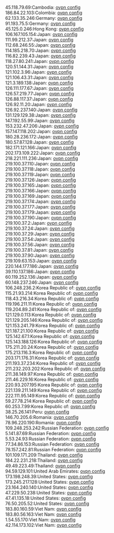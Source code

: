 45.118.79.69:Cambodia: [ovpn config](vpn/45_118_79_69.ovpn)  
186.84.22.103:Colombia: [ovpn config](vpn/186_84_22_103.ovpn)  
62.133.35.246:Germany: [ovpn config](vpn/62_133_35_246.ovpn)  
91.193.75.5:Germany: [ovpn config](vpn/91_193_75_5.ovpn)  
45.125.0.246:Hong Kong: [ovpn config](vpn/45_125_0_246.ovpn)  
106.167.105.154:Japan: [ovpn config](vpn/106_167_105_154.ovpn)  
111.99.212.37:Japan: [ovpn config](vpn/111_99_212_37.ovpn)  
112.68.246.55:Japan: [ovpn config](vpn/112_68_246_55.ovpn)  
114.185.218.70:Japan: [ovpn config](vpn/114_185_218_70.ovpn)  
116.82.239.43:Japan: [ovpn config](vpn/116_82_239_43.ovpn)  
118.27.80.241:Japan: [ovpn config](vpn/118_27_80_241.ovpn)  
120.51.144.31:Japan: [ovpn config](vpn/120_51_144_31.ovpn)  
121.102.3.96:Japan: [ovpn config](vpn/121_102_3_96.ovpn)  
121.106.43.31:Japan: [ovpn config](vpn/121_106_43_31.ovpn)  
121.3.189.138:Japan: [ovpn config](vpn/121_3_189_138.ovpn)  
126.111.177.67:Japan: [ovpn config](vpn/126_111_177_67.ovpn)  
126.57.219.77:Japan: [ovpn config](vpn/126_57_219_77.ovpn)  
126.88.117.37:Japan: [ovpn config](vpn/126_88_117_37.ovpn)  
126.92.11.20:Japan: [ovpn config](vpn/126_92_11_20.ovpn)  
126.92.237.140:Japan: [ovpn config](vpn/126_92_237_140.ovpn)  
131.129.129.38:Japan: [ovpn config](vpn/131_129_129_38.ovpn)  
147.192.55.99:Japan: [ovpn config](vpn/147_192_55_99.ovpn)  
153.232.47.206:Japan: [ovpn config](vpn/153_232_47_206.ovpn)  
157.147.118.202:Japan: [ovpn config](vpn/157_147_118_202.ovpn)  
180.28.236.172:Japan: [ovpn config](vpn/180_28_236_172.ovpn)  
180.57.87.128:Japan: [ovpn config](vpn/180_57_87_128.ovpn)  
182.171.121.166:Japan: [ovpn config](vpn/182_171_121_166.ovpn)  
202.173.109.222:Japan: [ovpn config](vpn/202_173_109_222.ovpn)  
218.221.111.236:Japan: [ovpn config](vpn/218_221_111_236.ovpn)  
219.100.37.110:Japan: [ovpn config](vpn/219_100_37_110.ovpn)  
219.100.37.118:Japan: [ovpn config](vpn/219_100_37_118.ovpn)  
219.100.37.119:Japan: [ovpn config](vpn/219_100_37_119.ovpn)  
219.100.37.126:Japan: [ovpn config](vpn/219_100_37_126.ovpn)  
219.100.37.165:Japan: [ovpn config](vpn/219_100_37_165.ovpn)  
219.100.37.166:Japan: [ovpn config](vpn/219_100_37_166.ovpn)  
219.100.37.169:Japan: [ovpn config](vpn/219_100_37_169.ovpn)  
219.100.37.174:Japan: [ovpn config](vpn/219_100_37_174.ovpn)  
219.100.37.177:Japan: [ovpn config](vpn/219_100_37_177.ovpn)  
219.100.37.179:Japan: [ovpn config](vpn/219_100_37_179.ovpn)  
219.100.37.190:Japan: [ovpn config](vpn/219_100_37_190.ovpn)  
219.100.37.2:Japan: [ovpn config](vpn/219_100_37_2.ovpn)  
219.100.37.24:Japan: [ovpn config](vpn/219_100_37_24.ovpn)  
219.100.37.29:Japan: [ovpn config](vpn/219_100_37_29.ovpn)  
219.100.37.54:Japan: [ovpn config](vpn/219_100_37_54.ovpn)  
219.100.37.56:Japan: [ovpn config](vpn/219_100_37_56.ovpn)  
219.100.37.81:Japan: [ovpn config](vpn/219_100_37_81.ovpn)  
219.100.37.90:Japan: [ovpn config](vpn/219_100_37_90.ovpn)  
219.109.63.153:Japan: [ovpn config](vpn/219_109_63_153.ovpn)  
220.144.177.186:Japan: [ovpn config](vpn/220_144_177_186.ovpn)  
39.110.137.186:Japan: [ovpn config](vpn/39_110_137_186.ovpn)  
60.119.252.136:Japan: [ovpn config](vpn/60_119_252_136.ovpn)  
60.148.237.246:Japan: [ovpn config](vpn/60_148_237_246.ovpn)  
106.248.236.2:Korea Republic of: [ovpn config](vpn/106_248_236_2.ovpn)  
115.21.93.214:Korea Republic of: [ovpn config](vpn/115_21_93_214.ovpn)  
118.43.216.34:Korea Republic of: [ovpn config](vpn/118_43_216_34.ovpn)  
119.196.211.11:Korea Republic of: [ovpn config](vpn/119_196_211_11.ovpn)  
119.204.89.241:Korea Republic of: [ovpn config](vpn/119_204_89_241.ovpn)  
121.129.0.113:Korea Republic of: [ovpn config](vpn/121_129_0_113.ovpn)  
121.129.205.146:Korea Republic of: [ovpn config](vpn/121_129_205_146.ovpn)  
121.153.241.79:Korea Republic of: [ovpn config](vpn/121_153_241_79.ovpn)  
121.187.21.100:Korea Republic of: [ovpn config](vpn/121_187_21_100.ovpn)  
125.142.67.1:Korea Republic of: [ovpn config](vpn/125_142_67_1.ovpn)  
125.143.188.126:Korea Republic of: [ovpn config](vpn/125_143_188_126.ovpn)  
175.211.20.24:Korea Republic of: [ovpn config](vpn/175_211_20_24.ovpn)  
175.213.116.3:Korea Republic of: [ovpn config](vpn/175_213_116_3.ovpn)  
203.171.176.31:Korea Republic of: [ovpn config](vpn/203_171_176_31.ovpn)  
211.193.37.234:Korea Republic of: [ovpn config](vpn/211_193_37_234.ovpn)  
211.232.203.202:Korea Republic of: [ovpn config](vpn/211_232_203_202.ovpn)  
211.38.149.97:Korea Republic of: [ovpn config](vpn/211_38_149_97.ovpn)  
211.46.229.16:Korea Republic of: [ovpn config](vpn/211_46_229_16.ovpn)  
220.93.207.195:Korea Republic of: [ovpn config](vpn/220_93_207_195.ovpn)  
221.139.211.149:Korea Republic of: [ovpn config](vpn/221_139_211_149.ovpn)  
222.111.95.149:Korea Republic of: [ovpn config](vpn/222_111_95_149.ovpn)  
59.27.78.214:Korea Republic of: [ovpn config](vpn/59_27_78_214.ovpn)  
60.253.7.99:Korea Republic of: [ovpn config](vpn/60_253_7_99.ovpn)  
38.25.26.141:Peru: [ovpn config](vpn/38_25_26_141.ovpn)  
146.70.205.6:Romania: [ovpn config](vpn/146_70_205_6.ovpn)  
78.96.220.190:Romania: [ovpn config](vpn/78_96_220_190.ovpn)  
109.248.253.242:Russian Federation: [ovpn config](vpn/109_248_253_242.ovpn)  
5.141.87.69:Russian Federation: [ovpn config](vpn/5_141_87_69.ovpn)  
5.53.24.93:Russian Federation: [ovpn config](vpn/5_53_24_93.ovpn)  
77.34.86.153:Russian Federation: [ovpn config](vpn/77_34_86_153.ovpn)  
78.157.242.81:Russian Federation: [ovpn config](vpn/78_157_242_81.ovpn)  
101.109.171.209:Thailand: [ovpn config](vpn/101_109_171_209.ovpn)  
184.22.231.218:Thailand: [ovpn config](vpn/184_22_231_218.ovpn)  
49.49.223.49:Thailand: [ovpn config](vpn/49_49_223_49.ovpn)  
94.59.129.101:United Arab Emirates: [ovpn config](vpn/94_59_129_101.ovpn)  
173.198.248.39:United States: [ovpn config](vpn/173_198_248_39.ovpn)  
173.245.217.128:United States: [ovpn config](vpn/173_245_217_128.ovpn)  
23.164.240.140:United States: [ovpn config](vpn/23_164_240_140.ovpn)  
47.229.50.238:United States: [ovpn config](vpn/47_229_50_238.ovpn)  
47.41.135.18:United States: [ovpn config](vpn/47_41_135_18.ovpn)  
76.50.205.52:United States: [ovpn config](vpn/76_50_205_52.ovpn)  
183.80.160.59:Viet Nam: [ovpn config](vpn/183_80_160_59.ovpn)  
183.80.56.163:Viet Nam: [ovpn config](vpn/183_80_56_163.ovpn)  
1.54.55.170:Viet Nam: [ovpn config](vpn/1_54_55_170.ovpn)  
42.114.173.102:Viet Nam: [ovpn config](vpn/42_114_173_102.ovpn)  
